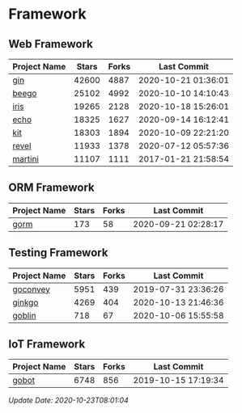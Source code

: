 # Framework

## Web Framework
| Project Name | Stars | Forks | Last Commit |
| ------------ | ----- | ----- | ----------- |
| [gin](https://github.com/gin-gonic/gin) | 42600 | 4887 | 2020-10-21 01:36:01 |
| [beego](https://github.com/astaxie/beego) | 25102 | 4992 | 2020-10-10 14:10:43 |
| [iris](https://github.com/kataras/iris) | 19265 | 2128 | 2020-10-18 15:26:01 |
| [echo](https://github.com/labstack/echo) | 18325 | 1627 | 2020-09-14 16:12:41 |
| [kit](https://github.com/go-kit/kit) | 18303 | 1894 | 2020-10-09 22:21:20 |
| [revel](https://github.com/revel/revel) | 11933 | 1378 | 2020-07-12 05:57:36 |
| [martini](https://github.com/go-martini/martini) | 11107 | 1111 | 2017-01-21 21:58:54 |

## ORM Framework
| Project Name | Stars | Forks | Last Commit |
| ------------ | ----- | ----- | ----------- |
| [gorm](https://github.com/jinzhu/gorm) | 173 | 58 | 2020-09-21 02:28:17 |

## Testing Framework
| Project Name | Stars | Forks | Last Commit |
| ------------ | ----- | ----- | ----------- |
| [goconvey](https://github.com/smartystreets/goconvey) | 5951 | 439 | 2019-07-31 23:36:26 |
| [ginkgo](https://github.com/onsi/ginkgo) | 4269 | 404 | 2020-10-13 21:46:36 |
| [goblin](https://github.com/franela/goblin) | 718 | 67 | 2020-10-06 15:55:58 |

## IoT Framework
| Project Name | Stars | Forks | Last Commit |
| ------------ | ----- | ----- | ----------- |
| [gobot](https://github.com/hybridgroup/gobot) | 6748 | 856 | 2019-10-15 17:19:34 |

*Update Date: 2020-10-23T08:01:04*